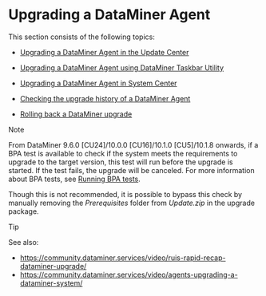 # Upgrading a DataMiner Agent

This section consists of the following topics:

- [Upgrading a DataMiner Agent in the Update Center](Upgrading_a_DataMiner_Agent_in_the_Update_Center.md)

- [Upgrading a DataMiner Agent using DataMiner Taskbar Utility](Upgrading_a_DataMiner_Agent_using_DataMiner_Taskbar_Utility.md)

- [Upgrading a DataMiner Agent in System Center](Upgrading_a_DataMiner_Agent_in_System_Center.md)

- [Checking the upgrade history of a DataMiner Agent](Checking_the_upgrade_history_of_a_DataMiner_Agent.md)

- [Rolling back a DataMiner upgrade](Rolling_back_a_DataMiner_upgrade.md)

> [!NOTE]
> From DataMiner 9.6.0 \[CU24\]/10.0.0 \[CU16\]/10.1.0 \[CU5\]/10.1.8 onwards, if a BPA test is available to check if the system meets the requirements to upgrade to the target version, this test will run before the upgrade is started. If the test fails, the upgrade will be canceled. For more information about BPA tests, see [Running BPA tests](../DataminerSystems/Running_BPA_tests.md).
>
> Though this is not recommended, it is possible to bypass this check by manually removing the *Prerequisites* folder from *Update.zip* in the upgrade package.

> [!TIP]
> See also:
> - <https://community.dataminer.services/video/ruis-rapid-recap-dataminer-upgrade/>
> - <https://community.dataminer.services/video/agents-upgrading-a-dataminer-system/>
>
